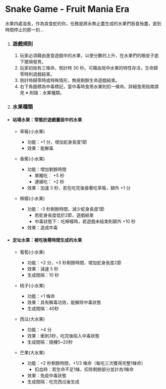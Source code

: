 # Snake Game - Fruit Mania Era
水果四處滋長，作為貪食蛇的你，任務是將永無止盡生成的水果們吞食殆盡，直到時間停止的那一刻...
1. ### 遊戲規則
   
    1. 玩家必須藉由進食遊戲中的水果，以使分數的上升，在水果們的眼皮子底下猥瑣發育。
    2. 玩家初始有三條命，倒計時 30 秒。可藉由局中水果的特性存活，生命歸零時則遊戲結束。
    3. 倒計時歸零時或特殊情形，無視剩餘生命遊戲結束。
    4. 右下角圖標為中毒標記，當中毒時食用水果則扣一條命。詳細食用指南請見 ※ 附錄：水果種類。
2. ### 水果種類
  + #### 站場水果：常態於遊戲畫面中的水果
    + 草莓(小水果)
      + 功能：+1 分，增加蛇身長度1節
      + 效果：能解毒
        
    + 香蕉(小水果)
      + 功能：增加剩餘時間
          + 單獨吃： +5 秒
          + 連續吃： +2 秒
      + 效果：加速 3 秒，若在吃完後接著吃草莓，額外 +1 分
        
    + 檸檬(小水果)
      + 功能：-3 秒剩餘時間，減少蛇身長度1節
        + 若蛇身長度低於2節，遊戲結束
        + 中毒狀態下：吃檸檬時，若遊戲未結束則額外 +10 秒
      + 效果：造成中毒
        
  + #### 定址水果：被吃後需時間生成的水果
    + 葡萄(小水果)
      + 功能：+2 分，+3 秒剩餘時間，增加蛇身長度2節
      + 效果：減速 5 秒
      + 生成間隔：10 秒
        
    + 桃子(小水果)
      + 功能：+1 條命
      + 效果：具有解毒功效，能解除中毒狀態
      + 生成間隔：40秒
     
    + 西瓜(大水果)
      + 功能：+4 分
      + 效果：衝刺3秒，吃完後陷入中毒狀態
      + 生成間隔：隨機5~20秒
    + 芒果(大水果)
      + 功能：+2 秒剩餘時間，+1/3 條命（每吃三次獲得完整1條命）
        + 扣血時：若生命不足1條，扣除剩餘部分並計為1條命
      + 效果：免疫中毒狀態
      + 生成間隔：吃完西瓜後生成
